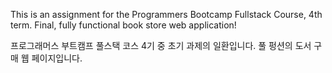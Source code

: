 This is an assignment for the Programmers Bootcamp Fullstack Course, 4th term. Final, fully functional book store web application! 

프로그래머스 부트캠프 풀스택 코스 4기 중 초기 과제의 일환입니다. 풀 펑션의 도서 구매 웹 페이지입니다.
